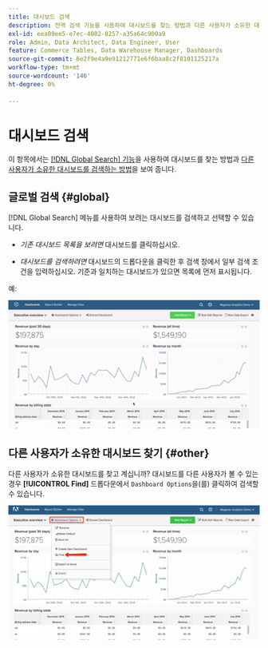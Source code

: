 ```yaml
---
title: 대시보드 검색
description: 전역 검색 기능을 사용하여 대시보드를 찾는 방법과 다른 사용자가 소유한 대시보드를 검색하는 방법을 알아봅니다.
exl-id: eea09ee5-e7ec-4002-8257-a35a64c900a9
role: Admin, Data Architect, Data Engineer, User
feature: Commerce Tables, Data Warehouse Manager, Dashboards
source-git-commit: 6e2f9e4a9e91212771e6f6baa8c2f8101125217a
workflow-type: tm+mt
source-wordcount: '146'
ht-degree: 0%

---
```


# 대시보드 검색

이 항목에서는 [[!DNL Global Search] 기능](#global)을 사용하여 대시보드를 찾는 방법과 [다른 사용자가 소유한 대시보드를 검색하는 방법](#other)을 보여 줍니다.

## 글로벌 검색 {#global}

[!DNL Global Search] 메뉴를 사용하여 보려는 대시보드를 검색하고 선택할 수 있습니다.

* *기존 대시보드 목록을 보려면* 대시보드를 클릭하십시오.

* *대시보드를 검색하려면* 대시보드의 드롭다운을 클릭한 후 검색 창에서 일부 검색 조건을 입력하십시오. 기준과 일치하는 대시보드가 있으면 목록에 먼저 표시됩니다.

예:

![대시보드 전역 검색](../../assets/dboard-global-search.gif)

## 다른 사용자가 소유한 대시보드 찾기 {#other}

다른 사용자가 소유한 대시보드를 찾고 계십니까? 대시보드를 다른 사용자가 볼 수 있는 경우 **[!UICONTROL Find]** 드롭다운에서 `Dashboard Options`을(를) 클릭하여 검색할 수 있습니다.

![대시보드 찾기](../../assets/find-dboards-other-owners.png)
